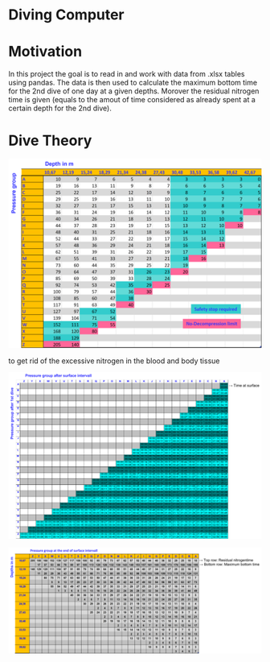 # Diving Computer
# Motivation
In this project the goal is to read in and work with data from .xlsx tables using pandas. The data is then used to calculate the maximum bottom time for the 2nd dive of one day at a given depths. Morover the residual nitrogen time is given (equals to the amout of time considered as already spent at a certain depth for the 2nd dive).

# Dive Theory


![table1: pressure group after dive1](/divingComputer/Visualizations/table1.png)

 to get rid of the excessive nitrogen in the blood and body tissue

![table2: pressure group after surface time](/divingComputer/Visualizations/table2SurfaceTime.png)


![table3: maximum bottom time after surface intervall](/divingComputer/Visualizations/table3MaxBottomTime.png)